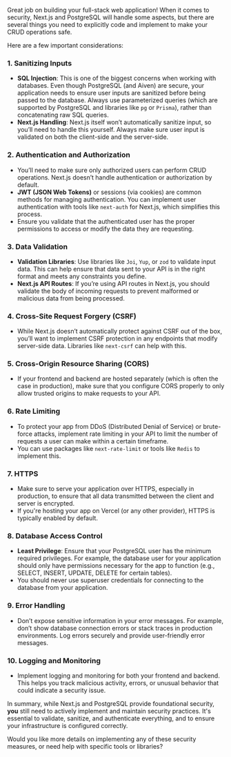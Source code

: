 Great job on building your full-stack web application! When it comes to security, Next.js and PostgreSQL will handle some aspects, but there are several things you need to explicitly code and implement to make your CRUD operations safe.

Here are a few important considerations:

### 1. **Sanitizing Inputs**

- **SQL Injection**: This is one of the biggest concerns when working with databases. Even though PostgreSQL (and Aiven) are secure, your application needs to ensure user inputs are sanitized before being passed to the database. Always use parameterized queries (which are supported by PostgreSQL and libraries like `pg` or `Prisma`), rather than concatenating raw SQL queries.
- **Next.js Handling**: Next.js itself won’t automatically sanitize input, so you’ll need to handle this yourself. Always make sure user input is validated on both the client-side and the server-side.

### 2. **Authentication and Authorization**

- You’ll need to make sure only authorized users can perform CRUD operations. Next.js doesn’t handle authentication or authorization by default.
- **JWT (JSON Web Tokens)** or sessions (via cookies) are common methods for managing authentication. You can implement user authentication with tools like `next-auth` for Next.js, which simplifies this process.
- Ensure you validate that the authenticated user has the proper permissions to access or modify the data they are requesting.

### 3. **Data Validation**

- **Validation Libraries**: Use libraries like `Joi`, `Yup`, or `zod` to validate input data. This can help ensure that data sent to your API is in the right format and meets any constraints you define.
- **Next.js API Routes**: If you’re using API routes in Next.js, you should validate the body of incoming requests to prevent malformed or malicious data from being processed.

### 4. **Cross-Site Request Forgery (CSRF)**

- While Next.js doesn’t automatically protect against CSRF out of the box, you’ll want to implement CSRF protection in any endpoints that modify server-side data. Libraries like `next-csrf` can help with this.

### 5. **Cross-Origin Resource Sharing (CORS)**

- If your frontend and backend are hosted separately (which is often the case in production), make sure that you configure CORS properly to only allow trusted origins to make requests to your API.

### 6. **Rate Limiting**

- To protect your app from DDoS (Distributed Denial of Service) or brute-force attacks, implement rate limiting in your API to limit the number of requests a user can make within a certain timeframe.
- You can use packages like `next-rate-limit` or tools like `Redis` to implement this.

### 7. **HTTPS**

- Make sure to serve your application over HTTPS, especially in production, to ensure that all data transmitted between the client and server is encrypted.
- If you're hosting your app on Vercel (or any other provider), HTTPS is typically enabled by default.

### 8. **Database Access Control**

- **Least Privilege**: Ensure that your PostgreSQL user has the minimum required privileges. For example, the database user for your application should only have permissions necessary for the app to function (e.g., SELECT, INSERT, UPDATE, DELETE for certain tables).
- You should never use superuser credentials for connecting to the database from your application.

### 9. **Error Handling**

- Don’t expose sensitive information in your error messages. For example, don’t show database connection errors or stack traces in production environments. Log errors securely and provide user-friendly error messages.

### 10. **Logging and Monitoring**

- Implement logging and monitoring for both your frontend and backend. This helps you track malicious activity, errors, or unusual behavior that could indicate a security issue.

In summary, while Next.js and PostgreSQL provide foundational security, **you** still need to actively implement and maintain security practices. It's essential to validate, sanitize, and authenticate everything, and to ensure your infrastructure is configured correctly.

Would you like more details on implementing any of these security measures, or need help with specific tools or libraries?
